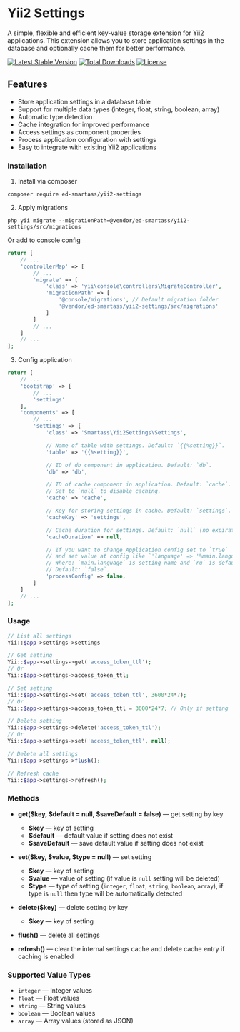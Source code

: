 # Yii2 Settings

A simple, flexible and efficient key-value storage extension for Yii2 applications. This extension allows you to store application settings in the database and optionally cache them for better performance.

[![Latest Stable Version](https://poser.pugx.org/ed-smartass/yii2-settings/v/stable)](https://packagist.org/packages/ed-smartass/yii2-settings)
[![Total Downloads](https://poser.pugx.org/ed-smartass/yii2-settings/downloads)](https://packagist.org/packages/ed-smartass/yii2-settings)
[![License](https://poser.pugx.org/ed-smartass/yii2-settings/license)](https://packagist.org/packages/ed-smartass/yii2-settings)

## Features

- Store application settings in a database table
- Support for multiple data types (integer, float, string, boolean, array)
- Automatic type detection
- Cache integration for improved performance
- Access settings as component properties
- Process application configuration with settings
- Easy to integrate with existing Yii2 applications

### Installation

1. Install via composer
```
composer require ed-smartass/yii2-settings
```

2. Apply migrations

```
php yii migrate --migrationPath=@vendor/ed-smartass/yii2-settings/src/migrations
```

Or add to console config
```php
return [
    // ...
    'controllerMap' => [
        // ...
        'migrate' => [
            'class' => 'yii\console\controllers\MigrateController',
            'migrationPath' => [
                '@console/migrations', // Default migration folder
                '@vendor/ed-smartass/yii2-settings/src/migrations'
            ]
        ]
        // ...
    ]
    // ...
];
```

3. Config application
```php
return [
    // ...
    'bootstrap' => [
        // ...
        'settings'
    ],
    'components' => [
        // ...
        'settings' => [
            'class' => 'Smartass\Yii2Settings\Settings',

            // Name of table with settings. Default: `{{%setting}}`.
            'table' => '{{%setting}}',

            // ID of db component in application. Default: `db`. 
            'db' => 'db',

            // ID of cache component in application. Default: `cache`.
            // Set to `null` to disable caching. 
            'cache' => 'cache', 

            // Key for storing settings in cache. Default: `settings`.
            'cacheKey' => 'settings', 

            // Cache duration for settings. Default: `null` (no expiration).
            'cacheDuration' => null, 

            // If you want to change Application config set to `true`
            // and set value at config like `'language' => '%main.language|ru%'`.
            // Where: `main.language` is setting name and `ru` is default value
            // Default: `false`.
            'processConfig' => false, 
        ]
    ]
    // ...
];
```

### Usage

```php
// List all settings
Yii::$app->settings->settings

// Get setting
Yii::$app->settings->get('access_token_ttl');
// Or
Yii::$app->settings->access_token_ttl;

// Set setting
Yii::$app->settings->set('access_token_ttl', 3600*24*7);
// Or
Yii::$app->settings->access_token_ttl = 3600*24*7; // Only if setting `access_token_ttl` already exists

// Delete setting
Yii::$app->settings->delete('access_token_ttl');
// Or
Yii::$app->settings->set('access_token_ttl', null);

// Delete all settings
Yii::$app->settings->flush();

// Refresh cache
Yii::$app->settings->refresh();
```

### Methods

* **get($key, $default = null, $saveDefault = false)** — get setting by key
    * **$key** — key of setting
    * **$default** — default value if setting does not exist
    * **$saveDefault** — save default value if setting does not exist

* **set($key, $value, $type = null)** — set setting
    * **$key** — key of setting
    * **$value** — value of setting (if value is `null` setting will be deleted)
    * **$type** — type of setting (`integer`, `float`, `string`, `boolean`, `array`), if type is `null` then type will be automatically detected

* **delete($key)** — delete setting by key
    * **$key** — key of setting

* **flush()** — delete all settings

* **refresh()** — clear the internal settings cache and delete cache entry if caching is enabled

### Supported Value Types

* `integer` — Integer values
* `float` — Float values
* `string` — String values
* `boolean` — Boolean values
* `array` — Array values (stored as JSON)

